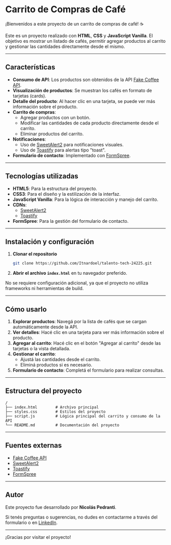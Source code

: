 # Carrito de Compras de Café 

¡Bienvenidos a este proyecto de un carrito de compras de café! ☕

Este es un proyecto realizado con **HTML**, **CSS** y **JavaScript Vanilla**. El objetivo es mostrar un listado de cafés, permitir agregar productos al carrito y gestionar las cantidades directamente desde el mismo.

---

## Características

- **Consumo de API**: Los productos son obtenidos de la API [Fake Coffee API](https://fake-coffee-api.vercel.app/).
- **Visualización de productos**: Se muestran los cafés en formato de tarjetas (cards).
- **Detalle del producto**: Al hacer clic en una tarjeta, se puede ver más información sobre el producto.
- **Carrito de compras**:
  - Agregar productos con un botón.
  - Modificar las cantidades de cada producto directamente desde el carrito.
  - Eliminar productos del carrito.
- **Notificaciones**:
  - Uso de [SweetAlert2](https://sweetalert2.github.io/) para notificaciones visuales.
  - Uso de [Toastify](https://apvarun.github.io/toastify-js/) para alertas tipo "toast".
- **Formulario de contacto**: Implementado con [FormSpree](https://formspree.io/).

---

## Tecnologías utilizadas

- **HTML5**: Para la estructura del proyecto.
- **CSS3**: Para el diseño y la estilización de la interfaz.
- **JavaScript Vanilla**: Para la lógica de interacción y manejo del carrito.
- **CDNs**:
  - [SweetAlert2](https://sweetalert2.github.io/)
  - [Toastify](https://apvarun.github.io/toastify-js/)
- **FormSpree**: Para la gestión del formulario de contacto.

---

## Instalación y configuración

1. **Clonar el repositorio**
   ```bash
   git clone https://github.com/Itnardoel/talento-tech-24225.git
   ```
2. **Abrir el archivo `index.html`** en tu navegador preferido.

No se requiere configuración adicional, ya que el proyecto no utiliza frameworks ni herramientas de build.

---

## Cómo usarlo

1. **Explorar productos**: Navegá por la lista de cafés que se cargan automáticamente desde la API.
2. **Ver detalles**: Hacé clic en una tarjeta para ver más información sobre el producto.
3. **Agregar al carrito**: Hacé clic en el botón "Agregar al carrito" desde las tarjetas o la vista detallada.
4. **Gestionar el carrito**:
   - Ajustá las cantidades desde el carrito.
   - Eliminá productos si es necesario.
5. **Formulario de contacto**: Completá el formulario para realizar consultas.

---

## Estructura del proyecto

```
/
├── index.html        # Archivo principal
├── styles.css        # Estilos del proyecto
├── script.js         # Lógica principal del carrito y consumo de la API
└── README.md         # Documentación del proyecto
```

---

## Fuentes externas

- [Fake Coffee API](https://fake-coffee-api.vercel.app/)
- [SweetAlert2](https://sweetalert2.github.io/)
- [Toastify](https://apvarun.github.io/toastify-js/)
- [FormSpree](https://formspree.io/)

---

## Autor

Este proyecto fue desarrollado por **Nicolás Pedranti**.

Si tenés preguntas o sugerencias, no dudes en contactarme a través del formulario o en [LinkedIn](https://www.linkedin.com/in/nicolas-pedranti/).

---

¡Gracias por visitar el proyecto!
